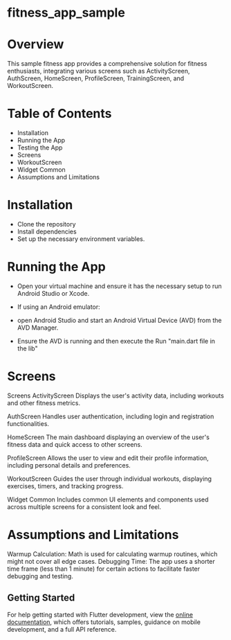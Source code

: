 # fitness_app_sample

# Overview
This sample fitness app provides a comprehensive solution for fitness enthusiasts, integrating
various screens such as ActivityScreen, AuthScreen, HomeScreen, ProfileScreen, TrainingScreen, and
WorkoutScreen.

# Table of Contents

- Installation
- Running the App
- Testing the App
- Screens
- WorkoutScreen
- Widget Common
- Assumptions and Limitations

# Installation

- Clone the repository
- Install dependencies
- Set up the necessary environment variables.

# Running the App

- Open your virtual machine and ensure it has the necessary setup to run Android Studio or Xcode.
- If using an Android emulator:

- open Android Studio and start an Android Virtual Device (AVD) from the AVD Manager.
- Ensure the AVD is running and then execute the Run "main.dart file in the lib"

# Screens
Screens
ActivityScreen
Displays the user's activity data, including workouts and other fitness metrics.

AuthScreen
Handles user authentication, including login and registration functionalities.

HomeScreen
The main dashboard displaying an overview of the user's fitness data and quick access to other
screens.

ProfileScreen
Allows the user to view and edit their profile information, including personal details and
preferences.

WorkoutScreen
Guides the user through individual workouts, displaying exercises, timers, and tracking progress.

Widget Common
Includes common UI elements and components used across multiple screens for a consistent look and
feel.

# Assumptions and Limitations
Warmup Calculation: Math is used for calculating warmup routines, which might not cover all edge
cases.
Debugging Time: The app uses a shorter time frame (less than 1 minute) for certain actions to
facilitate faster debugging and testing.


## Getting Started

For help getting started with Flutter development, view the
[online documentation](https://docs.flutter.dev/), which offers tutorials,
samples, guidance on mobile development, and a full API reference.
